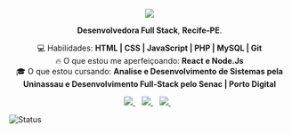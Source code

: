 <p align="center">
  <img src="https://readme-typing-svg.demolab.com/?lines=Fala+galera,+eu+sou+Delis+Guerra!;Sejam+bem+vindos+ao+meu+Github!;Fala+galera,+eu+sou+Delis+Guerra!;Sejam+bem+vindos+ao+meu+Github!;Fala+galera,+eu+sou+Delis+Guerra!;Sejam+bem+vindos+ao+meu+Github!;Zelda+Lover+hehe&font=Fira%20Code&weight=600&size=32&center=true&color=b58bd3&width=635&height=150&duration=4000&pause=1000">
</p>
<p align='center'>
  <strong>Desenvolvedora Full Stack</strong>, <strong>Recife-PE</strong>.
</p>
<p align="center">
  💻 Habilidades: <strong> HTML | CSS | JavaScript | PHP | MySQL | Git </strong><br>
  🔥 O que estou me aperfeiçoando: <strong>React e Node.Js</strong><br>
  🎓 O que estou cursando: <strong>Analise e Desenvolvimento de Sistemas pela Uninassau 
  e Desenvolvimento Full-Stack pelo Senac | Porto Digital</strong>
</p>
<p align='center'>  
  <a href="https://www.linkedin.com/in/delis-guerra-46b63614a/">
    <img src="https://img.shields.io/badge/linkedin-%230077B5.svg?&style=for-the-badge&logo=linkedin&logoColor=white" />
  </a>&nbsp;&nbsp;
  <a href="https://www.instagram.com/delisz/">
    <img src="https://img.shields.io/badge/instagram-%23E4405F.svg?&style=for-the-badge&logo=instagram&logoColor=white" />        
  </a>&nbsp;&nbsp;
  <a href="https://twitter.com/delisssz">
    <img src="https://img.shields.io/badge/twitter-%231DA1F2.svg?&style=for-the-badge&logo=twitter&logoColor=white" />        
  </a>&nbsp;&nbsp;
  
</p>
<p align="left"> <img src="https://komarev.com/ghpvc/?username=DelisG" alt="Status" /> </p>

